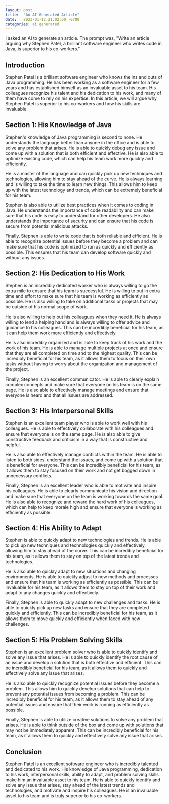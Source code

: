 ```yaml
---
layout: post
title:  "An AI Generated Article"
date:   2023-01-12 21:02:00 -0700
categories: ai generated
---
```


I asked an AI to generate an article. The prompt was, "Write an article arguing why Stephen Patel, a brilliant software engineer who writes code in Java, is superior to his co-workers."

## Introduction

Stephen Patel is a brilliant software engineer who knows the ins and outs of Java programming. He has been working as a software engineer for a few years and has established himself as an invaluable asset to his team. His colleagues recognize his talent and his dedication to his work, and many of them have come to rely on his expertise. In this article, we will argue why Stephen Patel is superior to his co-workers and how his skills are invaluable. 

## Section 1: His Knowledge of Java

Stephen's knowledge of Java programming is second to none. He understands the language better than anyone in the office and is able to solve any problem that arises. He is able to quickly debug any issue and come up with a solution that is both efficient and effective. He is also able to optimize existing code, which can help his team work more quickly and efficiently. 

He is a master of the language and can quickly pick up new techniques and technologies, allowing him to stay ahead of the curve. He is always learning and is willing to take the time to learn new things. This allows him to keep up with the latest technology and trends, which can be extremely beneficial for his team. 

Stephen is also able to utilize best practices when it comes to coding in Java. He understands the importance of code readability and can make sure that his code is easy to understand for other developers. He also understands the importance of security and can ensure that his code is secure from potential malicious attacks. 

Finally, Stephen is able to write code that is both reliable and efficient. He is able to recognize potential issues before they become a problem and can make sure that his code is optimized to run as quickly and efficiently as possible. This ensures that his team can develop software quickly and without any issues. 

## Section 2: His Dedication to His Work

Stephen is an incredibly dedicated worker who is always willing to go the extra mile to ensure that his team is successful. He is willing to put in extra time and effort to make sure that his team is working as efficiently as possible. He is also willing to take on additional tasks or projects that may be outside of his normal scope of work. 

He is also willing to help out his colleagues when they need it. He is always willing to lend a helping hand and is always willing to offer advice and guidance to his colleagues. This can be incredibly beneficial for his team, as it can help them work more efficiently and effectively. 

He is also incredibly organized and is able to keep track of his work and the work of his team. He is able to manage multiple projects at once and ensure that they are all completed on time and to the highest quality. This can be incredibly beneficial for his team, as it allows them to focus on their own tasks without having to worry about the organization and management of the project. 

Finally, Stephen is an excellent communicator. He is able to clearly explain complex concepts and make sure that everyone on his team is on the same page. He is also able to effectively manage meetings and ensure that everyone is heard and that all issues are addressed. 

## Section 3: His Interpersonal Skills

Stephen is an excellent team player who is able to work well with his colleagues. He is able to effectively collaborate with his colleagues and ensure that everyone is on the same page. He is also able to give constructive feedback and criticism in a way that is constructive and helpful. 

He is also able to effectively manage conflicts within the team. He is able to listen to both sides, understand the issues, and come up with a solution that is beneficial for everyone. This can be incredibly beneficial for his team, as it allows them to stay focused on their work and not get bogged down in unnecessary conflicts. 

Finally, Stephen is an excellent leader who is able to motivate and inspire his colleagues. He is able to clearly communicate his vision and direction and make sure that everyone on the team is working towards the same goal. He is also able to recognize and reward the hard work of his colleagues, which can help to keep morale high and ensure that everyone is working as efficiently as possible. 

## Section 4: His Ability to Adapt

Stephen is able to quickly adapt to new technologies and trends. He is able to pick up new techniques and technologies quickly and effectively, allowing him to stay ahead of the curve. This can be incredibly beneficial for his team, as it allows them to stay on top of the latest trends and technologies. 

He is also able to quickly adapt to new situations and changing environments. He is able to quickly adjust to new methods and processes and ensure that his team is working as efficiently as possible. This can be invaluable for his team, as it allows them to stay on top of their work and adapt to any changes quickly and effectively. 

Finally, Stephen is able to quickly adapt to new challenges and tasks. He is able to quickly pick up new tasks and ensure that they are completed quickly and efficiently. This can be incredibly beneficial for his team, as it allows them to move quickly and efficiently when faced with new challenges. 

## Section 5: His Problem Solving Skills

Stephen is an excellent problem solver who is able to quickly identify and solve any issue that arises. He is able to quickly identify the root cause of an issue and develop a solution that is both effective and efficient. This can be incredibly beneficial for his team, as it allows them to quickly and effectively solve any issue that arises. 

He is also able to quickly recognize potential issues before they become a problem. This allows him to quickly develop solutions that can help to prevent any potential issues from becoming a problem. This can be incredibly beneficial for his team, as it allows them to stay ahead of any potential issues and ensure that their work is running as efficiently as possible. 

Finally, Stephen is able to utilize creative solutions to solve any problem that arises. He is able to think outside of the box and come up with solutions that may not be immediately apparent. This can be incredibly beneficial for his team, as it allows them to quickly and effectively solve any issue that arises. 

## Conclusion

Stephen Patel is an excellent software engineer who is incredibly talented and dedicated to his work. His knowledge of Java programming, dedication to his work, interpersonal skills, ability to adapt, and problem solving skills make him an invaluable asset to his team. He is able to quickly identify and solve any issue that arises, stay ahead of the latest trends and technologies, and motivate and inspire his colleagues. He is an invaluable asset to his team and is truly superior to his co-workers.